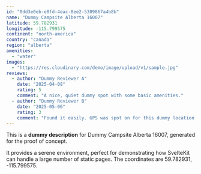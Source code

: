 ```yaml
---
id: "0dd3e0eb-e8fd-4eac-8ee2-5309867a4b8b"
name: "Dummy Campsite Alberta 16007"
latitude: 59.782931
longitude: -115.799575
continent: "north-america"
country: "canada"
region: "alberta"
amenities:
  - "water"
images:
  - "https://res.cloudinary.com/demo/image/upload/v1/sample.jpg"
reviews:
  - author: "Dummy Reviewer A"
    date: "2025-04-08"
    rating: 5
    comment: "A nice, quiet dummy spot with some basic amenities."
  - author: "Dummy Reviewer B"
    date: "2025-05-06"
    rating: 3
    comment: "Found it easily. GPS was spot on for this dummy location."
---
```


This is a **dummy description** for Dummy Campsite Alberta 16007, generated for the proof of concept.

It provides a serene environment, perfect for demonstrating how SvelteKit can handle a large number of static pages. The coordinates are 59.782931, -115.799575.
